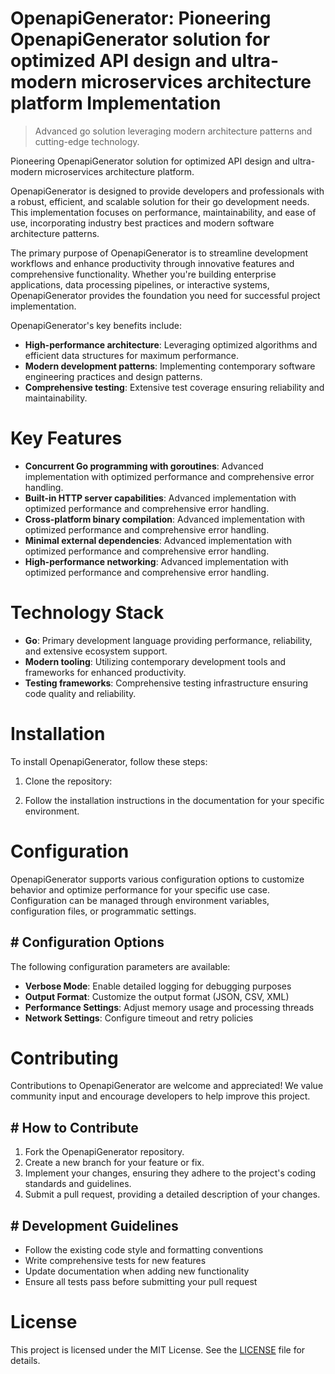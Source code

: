 <!-- fallback_OpenapiGenerator_20250807022202_80122 -->

# OpenapiGenerator: Pioneering OpenapiGenerator solution for optimized API design and ultra-modern microservices architecture platform Implementation
> Advanced go solution leveraging modern architecture patterns and cutting-edge technology.

Pioneering OpenapiGenerator solution for optimized API design and ultra-modern microservices architecture platform.

OpenapiGenerator is designed to provide developers and professionals with a robust, efficient, and scalable solution for their go development needs. This implementation focuses on performance, maintainability, and ease of use, incorporating industry best practices and modern software architecture patterns.

The primary purpose of OpenapiGenerator is to streamline development workflows and enhance productivity through innovative features and comprehensive functionality. Whether you're building enterprise applications, data processing pipelines, or interactive systems, OpenapiGenerator provides the foundation you need for successful project implementation.

OpenapiGenerator's key benefits include:

* **High-performance architecture**: Leveraging optimized algorithms and efficient data structures for maximum performance.
* **Modern development patterns**: Implementing contemporary software engineering practices and design patterns.
* **Comprehensive testing**: Extensive test coverage ensuring reliability and maintainability.

# Key Features

* **Concurrent Go programming with goroutines**: Advanced implementation with optimized performance and comprehensive error handling.
* **Built-in HTTP server capabilities**: Advanced implementation with optimized performance and comprehensive error handling.
* **Cross-platform binary compilation**: Advanced implementation with optimized performance and comprehensive error handling.
* **Minimal external dependencies**: Advanced implementation with optimized performance and comprehensive error handling.
* **High-performance networking**: Advanced implementation with optimized performance and comprehensive error handling.

# Technology Stack

* **Go**: Primary development language providing performance, reliability, and extensive ecosystem support.
* **Modern tooling**: Utilizing contemporary development tools and frameworks for enhanced productivity.
* **Testing frameworks**: Comprehensive testing infrastructure ensuring code quality and reliability.

# Installation

To install OpenapiGenerator, follow these steps:

1. Clone the repository:


2. Follow the installation instructions in the documentation for your specific environment.

# Configuration

OpenapiGenerator supports various configuration options to customize behavior and optimize performance for your specific use case. Configuration can be managed through environment variables, configuration files, or programmatic settings.

## # Configuration Options

The following configuration parameters are available:

* **Verbose Mode**: Enable detailed logging for debugging purposes
* **Output Format**: Customize the output format (JSON, CSV, XML)
* **Performance Settings**: Adjust memory usage and processing threads
* **Network Settings**: Configure timeout and retry policies

# Contributing

Contributions to OpenapiGenerator are welcome and appreciated! We value community input and encourage developers to help improve this project.

## # How to Contribute

1. Fork the OpenapiGenerator repository.
2. Create a new branch for your feature or fix.
3. Implement your changes, ensuring they adhere to the project's coding standards and guidelines.
4. Submit a pull request, providing a detailed description of your changes.

## # Development Guidelines

* Follow the existing code style and formatting conventions
* Write comprehensive tests for new features
* Update documentation when adding new functionality
* Ensure all tests pass before submitting your pull request

# License

This project is licensed under the MIT License. See the [LICENSE](https://github.com/sandibrrm/OpenapiGenerator/blob/main/LICENSE) file for details.

